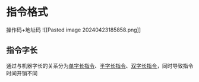 # 指令格式
操作码+地址码
![[Pasted image 20240423185858.png]]
## 指令字长
通过与机器字长的关系分为<u>单字长指令</u>、<u>半字长指令</u>、<u>双字长指令</u>，同时导致指令时间开销不同